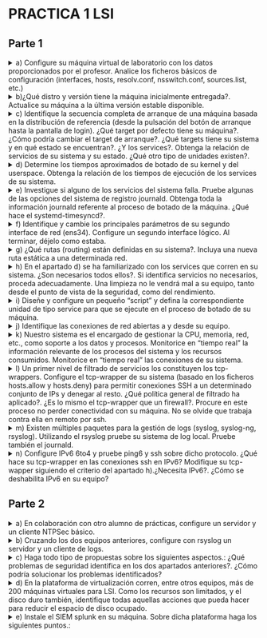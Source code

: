 # PRACTICA 1 LSI
## Parte 1
<details>
  <summary>a) Configure su máquina virtual de laboratorio con los datos proporcionados por el profesor. Analice los ficheros básicos de configuración (interfaces, hosts, resolv.conf, nsswitch.conf, sources.list, etc.)</summary>

  Respuesta:

  1. Archivo de interfaces( /etc/network/interfaces):
     ```
     auto lo ens33 ens34
     iface lo inet loopback
     iface ens33 inet static
     	address 10.11.48.71
     	netmask 255.255.254.0
     	broadcast 10.11.49.255
     	network 10.11.48.0
     	gateway 10.11.48.1
     iface ens34 inet static
     	address 10.11.50.71
     	netmask 255.255.254.0
     	broadcast 10.11.51.255
     	network 10.11.50.0
     ```
  2. Archivo hosts (/etc/hosts): 
     ```
     127.0.0.1       localhost
     127.0.1.1       debian
     # The following lines are desirable for IPv6 capable hosts
     ::1     localhost ip6-localhost ip6-loopback
     ff02::1 ip6-allnodes
     ff02::2 ip6-allrouters
     ```

  3. Archivo resolv.conf:
     ```
     main udc.pri
     search udc.pri
     nameserver 10.8.12.49
     nameserver 10.8.12.50
     nameserver 10.8.12.47
     ```

  4. Archivo nsswitch.conf(/etc/nssiwtch.conf):
     ```
     passwd:         files systemd
     group:          files systemd
     shadow:         files
     gshadow:        files

     hosts:          files mdns4_minimal [NOTFOUND=return] dns myhostname
     networks:       files

     protocols:      db files
     services:       db files
     ethers:         db files
     rpc:            db files
     netgroup:       nis
     ```
   5. Archivo sources.list (/etc/apt/sources.list) :
      ```
      deb http://deb.debian.org/debian/ buster main
      deb-src http://deb.debian.org/debian/ buster main

      deb https://deb.debian.org/debian-security buster-security main contrib
      deb-src https://deb.debian.org/debian-security buster-security main contrib

      deb http://security.debian.org/debian-security buster/updates main
      deb-src http://security.debian.org/debian-security buster/updates main

      ```
</details>
<details>
  <summary>b)¿Qué distro y versión tiene la máquina inicialmente entregada?. Actualice su máquina a la última versión estable disponible.</summary>

  Respuesta:

  1. Mostramos la distro actual y su versión:
     ```console
     root@debian:/home/lsi# lsb_release -a
     Distributor ID:	Debian
     Description:	Debian GNU/Linux 10 (buster)
     Release:	10
     Codename:	buster
     ```
  2. Para actualizar (desde el usuario 'root'):
  ```console
   root@debian:/home/lsi# apt update -y && apt upgrade -y
   root@debian:/home/lsi# apt dist-upgrade
  ```
  3. Tras ello será necesario reemplazar el sources.list hacia la versión que queremos ,en este caso debian 12 (bookworm), para ello deberemos hacer este paso dos veces ya que primero deberíamos pasar por debian 11 (bullseye). El archivo quedará finalmente así (debian 12):
  ```
      deb https://ftp.debian.org/debian/ bookworm contrib main non-free non-free-firmware
      # deb-src https://ftp.debian.org/debian/ bookworm contrib main non-free non-free-firmware

      deb https://ftp.debian.org/debian/ bookworm-updates contrib main non-free non-free-firmware
      # deb-src https://ftp.debian.org/debian/ bookworm-updates contrib main non-free non-free-firmware

      deb https://ftp.debian.org/debian/ bookworm-proposed-updates contrib main non-free non-free-firmware
      # deb-src https://ftp.debian.org/debian/ bookworm-proposed-updates contrib main non-free non-free-firmwa>

      deb https://ftp.debian.org/debian/ bookworm-backports contrib main non-free non-free-firmware
      # deb-src https://ftp.debian.org/debian/ bookworm-backports contrib main non-free non-free-firmware

      deb https://security.debian.org/debian-security/ bookworm-security contrib main non-free non-free-firmwa>
      # deb-src https://security.debian.org/debian-security/ bookworm-security contrib main non-free non-free->
  ```
  4. Ejecutamos los siguientes comandos y lo tendremos actualizado:
   ```console
   root@debian:/home/lsi# apt update 
   root@debian:/home/lsi# apt upgrade --without-new-pkgs
   root@debian:/home/lsi# apt full-upgrade
   root@debian:/home/lsi# reboot
  ```
</details>
<details>
  <summary> c) Identifique la secuencia completa de arranque de una máquina basada en la distribución de referencia (desde la pulsación del botón de arranque hasta la pantalla de login). ¿Qué target por defecto tiene su máquina?. ¿Cómo podría cambiar el target de arranque?. ¿Qué targets tiene su sistema y en qué estado se encuentran?. ¿Y los services?. Obtenga la relación de servicios de su sistema y su estado. ¿Qué otro tipo de unidades existen?.</summary>

  1. Para ello primero ejecutaremos:
     ```console
     root@debian:/home/lsi# systemctl list-dependencies default.target
     ```
  2. Target por defecto es `graphical.target`, para cambiarlo debemos hacer:
     ```console
     root@debian:/home/lsi# systemctl set-default TARGET
     ```
  3. Los targets del sistema podemos obtenerlos usando el comando 'systemctl list-unit-files --type=target'
  
  4. Cambiaremos el target a 'multi-user.target' ya que el 'graphical.target' no lo necesitaremos :
     ```console
     root@debian:/home/lsi# systemctl set-default multi-user.target
     ```
  5. Para listar a los Servicios del sistema
     ```console
     root@debian:/home/lsi# systemctl list-unit-files --type=service
     ```
</details>
<details>
  <summary>d) Determine los tiempos aproximados de botado de su kernel y del userspace. Obtenga la relación de los tiempos de ejecución de los services de su sistema.</summary>

  1.  Para obtener tiempos aproximados de botado de kernel y userspace:
      ```console
      root@debian:/home/lsi# systemd-analyze
      Startup finished in 4.163s (kernel) + 9.272s (userspace) = 13.436s
      multi-user.target reached after 9.229s in userspace.
      ```
   2. Para tener los tiempo específicos de cada proceso en el boot:
   ```console
   root@debian:/home/lsi# systemd-analyze blame
	4.060s e2scrub_reap.service
	2.624s ifupdown-pre.service
	2.578s dev-sda1.device
	2.410s ModemManager.service
	2.381s NetworkManager.service
	2.356s apparmor.service
	2.127s networking.service
	1.121s user@1000.service
	 829ms systemd-journal-flush.service
	 821ms systemd-udev-trigger.service
	 789ms systemd-timesyncd.service
	 734ms systemd-journald.service
	 713ms systemd-udevd.service
	 670ms keyboard-setup.service
	 664ms polkit.service
	 646ms udisks2.service
	 574ms avahi-daemon.service
	 536ms NetworkManager-wait-online.service
	 526ms dbus.service
	 510ms systemd-logind.service
	 404ms systemd-binfmt.service
	 332ms systemd-tmpfiles-setup.service
	 310ms systemd-modules-load.service
	 274ms cups.service
	 241ms ssh.service
	 219ms rsyslog.service
	 205ms plymouth-start.service
	 195ms pulseaudio-enable-autospawn.service
	 190ms systemd-random-seed.service
	 188ms dev-mqueue.mount
	 188ms sys-kernel-debug.mount
	 187ms sys-kernel-tracing.mount
	 181ms wpa_supplicant.service
	 179ms dev-hugepages.mount
	 160ms systemd-sysusers.service
	 138ms modprobe@dm_mod.service
	 137ms systemd-tmpfiles-setup-dev.service
	 130ms upower.service
	 118ms systemd-update-utmp.service
	....
   ```	
</details>

<details>
	<summary>
	e) Investigue si alguno de los servicios del sistema falla. Pruebe algunas de las opciones del sistema de registro journald. Obtenga toda la información journald referente al proceso de botado de la máquina. ¿Qué hace el systemd-timesyncd?.
	</summary>
</details>


<details>
	<summary>
	f) Identifique y cambie los principales parámetros de su segundo interface de red (ens34). Configure un segundo interface lógico. Al terminar, déjelo como estaba.
	</summary>

</details>


<details>
	<summary>
	g) ¿Qué rutas (routing) están definidas en su sistema?. Incluya una nueva ruta estática a una determinada red.
	</summary>
</details>


<details>
	<summary>
	h) En el apartado d) se ha familiarizado con los services que corren en su sistema. ¿Son necesarios todos ellos?. Si identifica servicios no necesarios, proceda adecuadamente. Una limpieza no le vendrá mal a su equipo, tanto desde el punto de vista de la seguridad, como del rendimiento.
	</summary>
</details>


<details>
	<summary>
	i) Diseñe y configure un pequeño “script” y defina la correspondiente unidad de tipo service para que se ejecute en el proceso de botado de su máquina.
	</summary>
</details>



<details>
	<summary>
	j) Identifique las conexiones de red abiertas a y desde su equipo.
	</summary>
</details>

<details>
	<summary>
	k) Nuestro sistema es el encargado de gestionar la CPU, memoria, red, etc., como soporte a los datos y procesos. Monitorice en “tiempo real” la información relevante de los procesos del sistema y los recursos consumidos. Monitorice en “tiempo real” las conexiones de su sistema.
	</summary>
</details>

<details>
	<summary>
	l) Un primer nivel de filtrado de servicios los constituyen los tcp-wrappers. Configure el tcp-wrapper de su sistema (basado en los ficheros hosts.allow y hosts.deny) para permitir conexiones SSH a un determinado conjunto de IPs y denegar al resto. ¿Qué política general de filtrado ha aplicado?. ¿Es lo mismo el tcp-wrapper que un firewall?. Procure en este proceso no perder conectividad con su máquina. No se olvide que trabaja contra ella en remoto por ssh.
	</summary>
</details>


<details>
	<summary>
	m) Existen múltiples paquetes para la gestión de logs (syslog, syslog-ng, rsyslog). Utilizando el rsyslog pruebe su sistema de log local. Pruebe también el journald.
	</summary>
</details>



<details>
	<summary>
	n) Configure IPv6 6to4 y pruebe ping6 y ssh sobre dicho protocolo. ¿Qué hace su tcp-wrapper en las conexiones ssh en IPv6? Modifique su tcp-wapper siguiendo el criterio del apartado h).¿Necesita IPv6?. ¿Cómo se deshabilita IPv6 en su equipo?
	</summary>
</details>


## Parte 2
<details>
<summary>
	a) En colaboración con otro alumno de prácticas, configure un servidor y un cliente NTPSec básico.
</summary>
 
</details>

<details>
<summary>
b) Cruzando los dos equipos anteriores, configure con rsyslog un servidor y un cliente de logs.	
</summary>
 
</details>

<details>
<summary>
c) Haga todo tipo de propuestas sobre los siguientes aspectos.: ¿Qué problemas de seguridad identifica en los dos apartados anteriores?. ¿Cómo podría solucionar los problemas identificados?
</summary>
</details>

<details>
<summary>
d) En la plataforma de virtualización corren, entre otros equipos, más de 200 máquinas virtuales para LSI. Como los recursos son limitados, y el disco duro también, identifique todas aquellas acciones que pueda hacer para reducir el espacio de disco ocupado.
</summary>
 
</details>
<details>
<summary>
e) Instale el SIEM splunk en su máquina. Sobre dicha plataforma haga los siguientes puntos.:
</summary>
<details>
	<summary> a. Genere una query que visualice los logs internos del splunk		
	</summary>
</details>

<details>
	<summary> b. Cargué el fichero /var/log/apache2/access.log y el journald del sistema y visualícelos.
	</summary>
</details>

<details>
	<summary> c. Obtenga las IPs de los equipos que se han conectado a su servidor web (pruebe a generar algún tipo de gráfico de visualización), así como las IPs que se han conectado un determinado día de un determinado mes.		
	</summary>
</details>

<details>
	<summary>
		d. Trate de obtener el país y región origen de las IPs que se han conectado a su servidor web y si posible sus coordenadas geográficas.		
	</summary>
</details>

 <details>
	 <summary>
		 e. Obtenga los hosts origen, sources y sourcestypes.
	 </summary>
 </details>
 
 <details>
	 <summary>
		f. ¿cómo podría hacer que splunk haga de servidor de log de su cliente?
	 </summary>
 </details>
</details>




